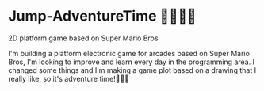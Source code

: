 # Jump-AdventureTime 👾👩🏻‍💻
2D platform game based on Super Mario Bros

I'm building a platform electronic game for arcades based on Super Mário Bros, I'm looking to improve and learn every day in the programming area. I changed some things and I'm making a game plot based on a drawing that I really like, so it's adventure time!🍭🐧👑
  
